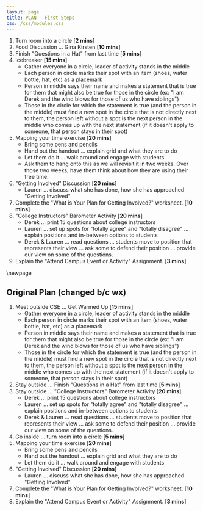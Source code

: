 ```yaml
---
layout: page
title: PLAN - First Steps
css: /css/modules.css
---
```






1. Turn room into a circle [**2 mins**]
1. Food Discussion ... Gina Kirsten [**10 mins**]
1. Finish "Questions in a Hat" from last time [**5 mins**]
1. Icebreaker [**15 mins**]
    * Gather everyone in a circle, leader of activity stands in the middle
    * Each person in circle marks their spot with an item (shoes, water bottle, hat, etc) as a placemark
    * Person in middle says their name and makes a statement that is true for them that might also be true for those in the circle (ex: "I am Derek and the wind blows for those of us who have siblings")
    * Those in the circle for which the statement is true (and the person in the middle) must find a new spot in the circle that is not directly next to them, the person left without a spot is the next person in the middle who comes up with the next statement (if it doesn't apply to someone, that person stays in their spot)
1. Mapping your time exercise [**20 mins**]
    * Bring some pens and pencils
    * Hand out the handout ... explain grid and what they are to do
    * Let them do it ... walk around and engage with students
    * Ask them to hang onto this as we will revisit it in two weeks. Over those two weeks, have them think about how they are using their free time.
1. "Getting Involved" Discussion [**20 mins**]
    * Lauren ... discuss what she has done, how she has approached "Getting Involved"
1. Complete the "What is Your Plan for Getting Involved?" worksheet. [**10 mins**]
1. "College Instructors" Barometer Activity [**20 mins**]
    * Derek ... print 15 questions about college instructors
    * Lauren ... set up spots for "totally agree" and "totally disagree" ... explain positions and in-between options to students
    * Derek & Lauren ... read questions ... students move to position that represents their view ... ask some to defend their position ... provide our view on some of the questions.
1. Explain the "Attend Campus Event or Activity" Assignment. [**3 mins**]

\newpage

## Original Plan (changed b/c wx)
1. Meet outside CSE ... Get Warmed Up [**15 mins**]
    * Gather everyone in a circle, leader of activity stands in the middle
    * Each person in circle marks their spot with an item (shoes, water bottle, hat, etc) as a placemark
    * Person in middle says their name and makes a statement that is true for them that might also be true for those in the circle (ex: "I am Derek and the wind blows for those of us who have siblings")
    * Those in the circle for which the statement is true (and the person in the middle) must find a new spot in the circle that is not directly next to them, the person left without a spot is the next person in the middle who comes up with the next statement (if it doesn't apply to someone, that person stays in their spot)
1. Stay outside ... Finish "Questions in a Hat" from last time [**5 mins**]
1. Stay outside ... "College Instructors" Barometer Activity [**20 mins**]
    * Derek ... print 15 questions about college instructors
    * Lauren ... set up spots for "totally agree" and "totally disagree" ... explain positions and in-between options to students
    * Derek & Lauren ... read questions ... students move to position that represents their view ... ask some to defend their position ... provide our view on some of the questions.
1. Go inside ... turn room into a circle [**5 mins**]
1. Mapping your time exercise [**20 mins**]
    * Bring some pens and pencils
    * Hand out the handout ... explain grid and what they are to do
    * Let them do it ... walk around and engage with students
1. "Getting Involved" Discussion [**20 mins**]
    * Lauren ... discuss what she has done, how she has approached "Getting Involved"
1. Complete the "What is Your Plan for Getting Involved?" worksheet. [**10 mins**]
1. Explain the "Attend Campus Event or Activity" Assignment. [**3 mins**]